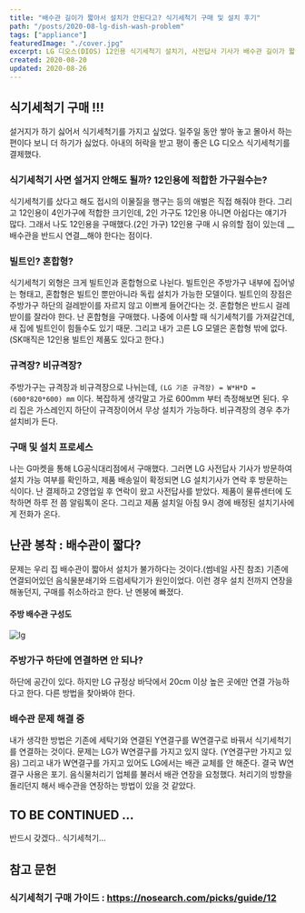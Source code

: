 ```yaml
---
title: "배수관 길이가 짧아서 설치가 안된다고? 식기세척기 구매 및 설치 후기"
path: "/posts/2020-08-lg-dish-wash-problem"
tags: ["appliance"]
featuredImage: "./cover.jpg"
excerpt: LG 디오스(DIOS) 12인용 식기세척기 설치기, 사전답사 기사가 배수관 길이가 짧아서 설치가 불가하다고 했을 때 해결 방법 등
created: 2020-08-20
updated: 2020-08-26
---
```


## 식기세척기 구매 !!!
  설거지가 하기 싫어서 식기세척기를 가지고 싶었다. 일주일 동안 쌓아 놓고 몰아서 하는 편이다 보니 더 하기가 싫었다. 아내의 허락을 받고 평이 좋은 LG 디오스 식기세척기를 결제했다.

### 식기세척기 사면 설거지 안해도 될까? 12인용에 적합한 가구원수는?
  식기세척기를 샀다고 해도 접시의 이물질을 행구는 등의 애벌은 직접 해줘야 한다. 그리고 12인용이 4인가구에 적합한 크기인데, 2인 가구도 12인용 아니면 아쉽다는 얘기가 많다. 그래서 나도 12인용을 구매했다.(2인 가구) 12인용 구매 시 유의할 점이 있는데 __배수관을 반드시 연결__해야 한다는 점이다.

### 빌트인? 혼합형?
  식기세척기 외형은 크게 빌트인과 혼합형으로 나뉜다. 빌트인은 주방가구 내부에 집어넣는 형태고, 혼합형은 빌트인 뿐만아니라 독립 설치가 가능한 모델이다. 빌트인의 장점은 주방가구 하단의 걸레받이를 자르지 않고 이쁘게 들어간다는 것. 혼합형은 반드시 걸레받이를 잘라야 한다. 난 혼합형을 구매했다. 나중에 이사할 때 식기세척기를 가져갈건데, 새 집에 빌트인이 힘들수도 있기 때문. 그리고 내가 고른 LG 모델은 혼합형 밖에 없다. (SK매직은 12인용 빌트인 제품도 있다고 한다.)

### 규격장? 비규격장?
  주방가구는 규격장과 비규격장으로 나뉘는데, ```(LG 기준 규격장) = W*H*D = (600*820*600) mm``` 이다. 복잡하게 생각말고 가로 600mm 부터 측정해보면 된다. 우리 집은 가스레인지 하단이 규격장이어서 무상 설치가 가능하다. 비규격장의 경우 추가 설치비가 든다.

### 구매 및 설치 프로세스
  나는 G마켓을 통해 LG공식대리점에서 구매했다. 그러면 LG 사전답사 기사가 방문하여 설치 가능 여부를 확인하고, 제품 배송일이 확정되면 LG 설치기사가 연락 후 방문하는 식이다. 난 결제하고 2영업일 후 연락이 왔고 사전답사를 받았다. 제품이 물류센터에 도착하면 하루 전 쯤 알림톡이 온다. 그리고 제품 설치일 아침 9시 경에 배정된 설치기사에게 전화가 온다.

## 난관 봉착 : 배수관이 짧다?
  문제는 우리 집 배수관이 짧아서 설치가 불가하다는 것이다.(썸네일 사진 참조) 기존에 연결되어있던 음식물분쇄기와 드럼세탁기가 원인이었다. 이런 경우 설치 전까지 연장을 해놓던지, 구매를 취소하라고 한다. 난 멘붕에 빠졌다.

#### 주방 배수관 구성도
![lg](https://i.ibb.co/vx21tG4/1597909492343.png)

### 주방가구 하단에 연결하면 안 되나?
  하단에 공간이 있다. 하지만 LG 규정상 바닥에서 20cm 이상 높은 곳에만 연결 가능하다고 한다. 다른 방법을 찾아봐야 한다.

### 배수관 문제 해결 중
  내가 생각한 방법은 기존에 세탁기와 연결된 Y연결구를 W연결구로 바꿔서 식기세척기를 연결하는 것이다. 문제는 LG가 W연결구를 가지고 있지 않다. (Y연결구만 가지고 있음) 그리고 내가 W연결구를 가지고 있어도 LG에서는 배관 교체를 안 해준다. 결국 W연결구 사용은 포기. 음식물처리기 업체를 불러서 배관 연장을 요청했다. 처리기의 방향을 돌리던지 해서 배수관을 연장하는 방법이 있을 것 같았다.

## TO BE CONTINUED ...
  반드시 갖겠다.. 식기세척기...

## 참고 문헌
### 식기세척기 구매 가이드 : <https://nosearch.com/picks/guide/12>